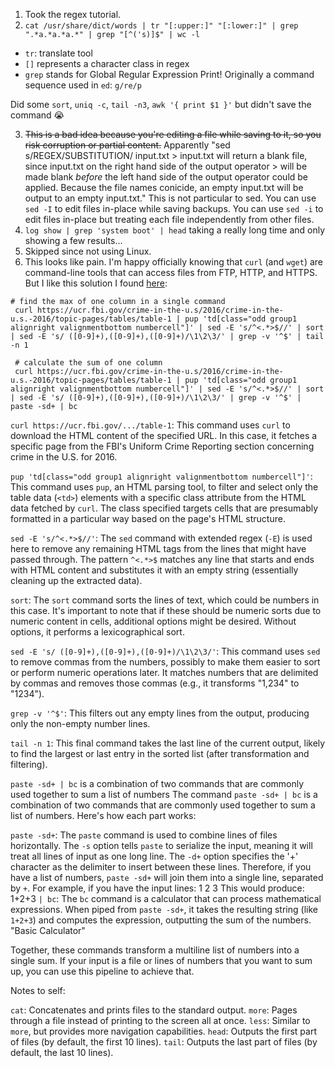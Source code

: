 1. Took the regex tutorial.
2. `cat /usr/share/dict/words | tr "[:upper:]" "[:lower:]" | grep ".*a.*a.*a.*" | grep "[^('s)]$" | wc -l`

- `tr`: translate tool
- `[]` represents a character class in regex
- `grep` stands for Global Regular Expression Print! Originally a command sequence used in `ed`: `g/re/p`

Did some `sort`, `uniq -c`, `tail -n3`, `awk '{ print $1 }'` but didn't save the command 😭

3. ~~This is a bad idea because you're editing a file while saving to it, so you risk corruption or partial content.~~ Apparently "sed s/REGEX/SUBSTITUTION/ input.txt > input.txt will return a blank file, since input.txt on the right hand side of the output operator > will be made blank _before_ the left hand side of the output operator could be applied. Because the file names conicide, an empty input.txt will be output to an empty input.txt." This is not particular to sed. You can use `sed -I` to edit files in-place while saving backups. You can use `sed -i` to edit files in-place but treating each file independently from other files.
4. `log show | grep 'system boot' | head` taking a really long time and only showing a few results...
5. Skipped since not using Linux.
6. This looks like pain. I'm happy officially knowing that `curl` (and `wget`) are command-line tools that can access files from FTP, HTTP, and HTTPS.
   But I like this solution I found [here](https://kamanphoebe.github.io/MIT-missing-semester/Lecture4.html):

```
# find the max of one column in a single command
 curl https://ucr.fbi.gov/crime-in-the-u.s/2016/crime-in-the-u.s.-2016/topic-pages/tables/table-1 | pup 'td[class="odd group1 alignright valignmentbottom numbercell"]' | sed -E 's/^<.*>$//' | sort | sed -E 's/ ([0-9]+),([0-9]+),([0-9]+)/\1\2\3/' | grep -v '^$' | tail -n 1

 # calculate the sum of one column
 curl https://ucr.fbi.gov/crime-in-the-u.s/2016/crime-in-the-u.s.-2016/topic-pages/tables/table-1 | pup 'td[class="odd group1 alignright valignmentbottom numbercell"]' | sed -E 's/^<.*>$//' | sort | sed -E 's/ ([0-9]+),([0-9]+),([0-9]+)/\1\2\3/' | grep -v '^$' | paste -sd+ | bc
```

`curl https://ucr.fbi.gov/.../table-1`: This command uses `curl` to download the HTML content of the specified URL. In this case, it fetches a specific page from the FBI's Uniform Crime Reporting section concerning crime in the U.S. for 2016.

`pup 'td[class="odd group1 alignright valignmentbottom numbercell"]'`: This command uses `pup`, an HTML parsing tool, to filter and select only the table data (`<td>`) elements with a specific class attribute from the HTML data fetched by `curl`. The class specified targets cells that are presumably formatted in a particular way based on the page's HTML structure.

`sed -E 's/^<.*>$//'`: The `sed` command with extended regex (`-E`) is used here to remove any remaining HTML tags from the lines that might have passed through. The pattern `^<.*>$` matches any line that starts and ends with HTML content and substitutes it with an empty string (essentially cleaning up the extracted data).

`sort`: The `sort` command sorts the lines of text, which could be numbers in this case. It's important to note that if these should be numeric sorts due to numeric content in cells, additional options might be desired. Without options, it performs a lexicographical sort.

`sed -E 's/ ([0-9]+),([0-9]+),([0-9]+)/\1\2\3/'`: This command uses `sed` to remove commas from the numbers, possibly to make them easier to sort or perform numeric operations later. It matches numbers that are delimited by commas and removes those commas (e.g., it transforms "1,234" to "1234").

`grep -v '^$'`: This filters out any empty lines from the output, producing only the non-empty number lines.

`tail -n 1`: This final command takes the last line of the current output, likely to find the largest or last entry in the sorted list (after transformation and filtering).

`paste -sd+ | bc` is a combination of two commands that are commonly used together to sum a list of numbers
The command `paste -sd+ | bc` is a combination of two commands that are commonly used together to sum a list of numbers. Here's how each part works:

`paste -sd+`: The `paste` command is used to combine lines of files horizontally. The `-s` option tells `paste` to serialize the input, meaning it will treat all lines of input as one long line. The `-d+` option specifies the '+' character as the delimiter to insert between these lines. Therefore, if you have a list of numbers, `paste -sd+` will join them into a single line, separated by `+`. For example, if you have the input lines:
1
2
3
This would produce:
1+2+3
`| bc`: The `bc` command is a calculator that can process mathematical expressions. When piped from `paste -sd+`, it takes the resulting string (like `1+2+3`) and computes the expression, outputting the sum of the numbers. "Basic Calculator"

Together, these commands transform a multiline list of numbers into a single sum. If your input is a file or lines of numbers that you want to sum up, you can use this pipeline to achieve that.

Notes to self:

`cat`: Concatenates and prints files to the standard output.
`more`: Pages through a file instead of printing to the screen all at once.
`less`: Similar to `more`, but provides more navigation capabilities.
`head`: Outputs the first part of files (by default, the first 10 lines).
`tail`: Outputs the last part of files (by default, the last 10 lines).
